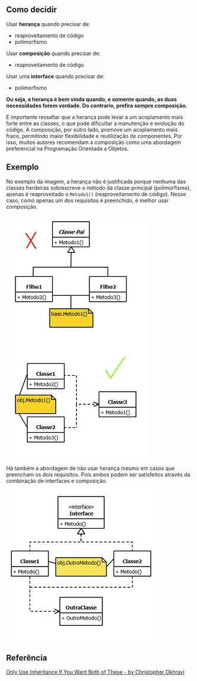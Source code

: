 <!--:::{
  "post_title": "POO: Herança versus Composição",
  "post_description": "Guia rápida para decidir entre herança e composição na Programação Orientada a Objetos.",
  "post_created_at": "Sun Jun 08 2025 12:14:01 GMT-0300 (Horário Padrão de Brasília)"
}:::-->

## Como decidir

Usar **herança** quando precisar de:
- reaproveitamento de código
- polimorfismo

Usar **composição** quando precisar de:
- reaproveitamento de código

Usar uma **interface** quando precisar de:
- polimorfismo

**Ou seja, a herança é bem vinda quando, e somente quando, as duas necessidades forem verdade. Do contrario, prefira sempre composição.**

É importante ressaltar que a herança pode levar a um acoplamento mais forte entre as classes, o que pode dificultar a manutenção e evolução do código.
A composição, por outro lado, promove um acoplamento mais fraco, permitindo maior flexibilidade e reutilização de componentes. Por isso, muitos autores recomendam a composição como uma abordagem preferencial na Programação Orientada a Objetos.

## Exemplo

No exemplo da imagem, a herança não é justificada porque nenhuma das classes herdeiras sobrescreve o método da classe principal (polimorfismo), apenas é reaproveitado o `Metodo1()` (reaproveitamento de código).
Nesse caso, como apenas um dos requisitos é preenchido, é melhor usar composição.

![composicao](composicao.png)

Há também a abordagem de não usar herança mesmo em casos que preencham os dois requisitos. Pois ambos podem ser satisfeitos através da combinação de interfaces e composição.

![composicao com interface](composicao-com-interface.png)


## Referência
[Only Use Inheritance If You Want Both of These - by Christopher Okhravi](https://www.youtube.com/watch?v=C3B5IIlt4-0)